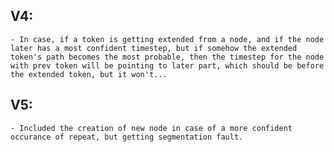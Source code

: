 ## V4:
    - In case, if a token is getting extended from a node, and if the node later has a most confident timestep, but if somehow the extended token's path becomes the most probable, then the timestep for the node with prev token will be pointing to later part, which should be before the extended token, but it won't...

## V5:
    - Included the creation of new node in case of a more confident occurance of repeat, but getting segmentation fault.